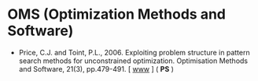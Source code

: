 # OMS (Optimization Methods and Software)

* Price, C.J. and Toint, P.L., 2006. Exploiting problem structure in pattern search methods for unconstrained optimization. Optimisation Methods and Software, 21(3), pp.479-491. [ [www](https://www.tandfonline.com/doi/abs/10.1080/10556780500137116) ] (  **PS** )
